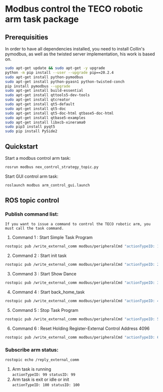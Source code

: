 
Modbus control the TECO robotic arm task package
======
## Prerequisities

In order to have all dependencies installed, you need to install Collin's pymodbus, as well as the
twisted server implementation, his work is based on.
```bash
sudo apt-get update && sudo apt-get -y upgrade
python -m pip install --user --upgrade pip==20.2.4
sudo apt-get install python-pymodbus
sudo apt-get install python-pyasn1 python-twisted-conch
pip install pymodbus --upgrade
sudo apt-get install build-essential
sudo apt-get install qttools5-dev-tools
sudo apt-get install qtcreator
sudo apt-get install qt5-default
sudo apt-get install qt5-doc
sudo apt-get install qt5-doc-html qtbase5-doc-html
sudo apt-get install qtbase5-examples
sudo apt-get install libxcb-xinerama0
sudo pip3 install pyqt5
sudo pip install PySide2
```
## Quickstart

Start a modbus control arm task:
```bash
rosrun modbus nex_control_strategy_topic.py
```
Start GUI control arm task:
```bash
roslaunch modbus arm_control_gui.launch 
```
## ROS topic control
### Publish command list:
```If you want to issue a command to control the TECO robotic arm, you must call the task command.```

1. Command 1 : Start Simple Task Program <br>
```bash
rostopic pub /write_external_comm modbus/peripheralCmd "actionTypeID: 1"
```
2. Command 2 : Start init task <br>
```bash
rostopic pub /write_external_comm modbus/peripheralCmd "actionTypeID: 2"
```
3. Command 3 : Start Show Dance <br>
```bash
rostopic pub /write_external_comm modbus/peripheralCmd "actionTypeID: 3"
```
4. Command 4 : Start back_home_task <br>
```bash
rostopic pub /write_external_comm modbus/peripheralCmd "actionTypeID: 4"
```
5. Command 5 : Stop Task Program <br>
```bash
rostopic pub /write_external_comm modbus/peripheralCmd "actionTypeID: 5"
```
6. Command 6 : Reset Holding Register-External Control Address 4096 <br>
```bash
rostopic pub /write_external_comm modbus/peripheralCmd "actionTypeID: 6"
```

### Subscribe arm status:
```bash
rostopic echo /reply_external_comm
```
1. Arm task is running <br>
```actionTypeID: 99 statusID: 99``` 
2. Arm task is exit or idle or init <br>
```actionTypeID: 100 statusID: 100```
